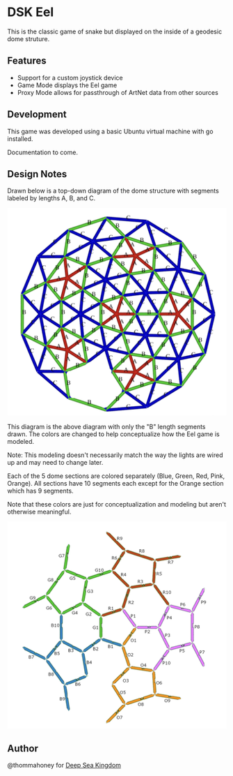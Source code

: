 # DSK Eel

This is the classic game of snake but displayed on the inside of a geodesic dome struture.

## Features

- Support for a custom joystick device
- Game Mode displays the Eel game
- Proxy Mode allows for passthrough of ArtNet data from other sources

## Development

This game was developed using a basic Ubuntu virtual machine with go installed.

Documentation to come.

## Design Notes

Drawn below is a top-down diagram of the dome structure with segments labeled by lengths A, B, and C.

![Dome Diagram](./docs/dome-diagram.png)


This diagram is the above diagram with only the "B" length segments drawn. The colors are changed to help conceptualize how the Eel game is modeled.

Note: This modeling doesn't necessarily match the way the lights are wired up and may need to change later.

Each of the 5 dome sections are colored separately (Blue, Green, Red, Pink, Orange). All sections have 10 segments each except for the Orange section which has 9 segments.

Note that these colors are just for conceptualization and modeling but aren't otherwise meaningful.

![Lights Diagram](./docs/lights-diagram.png)

## Author

@thommahoney for [Deep Sea Kingdom](https://deepseakingdom.com)
